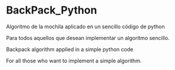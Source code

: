# BackPack_Python
Algoritmo de la mochila aplicado en un sencillo código de python

Para todos aquellos que desean implementar un algoritmo sencillo.


Backpack algorithm applied in a simple python code

For all those who want to implement a simple algorithm.
